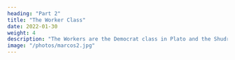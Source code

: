 ```yaml
---
heading: "Part 2"
title: "The Worker Class"
date: 2022-01-30
weight: 4
description: "The Workers are the Democrat class in Plato and the Shudra class in Hinduism"
image: "/photos/marcos2.jpg"
---
```


